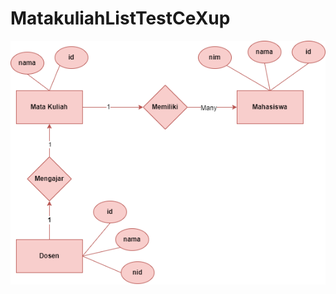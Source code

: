 # MatakuliahListTestCeXup



<img align="right" alt="GIF" src="https://github.com/azwarbahar/MatakuliahListTestCeXup/blob/master/image_erd.png?raw=true"/>
